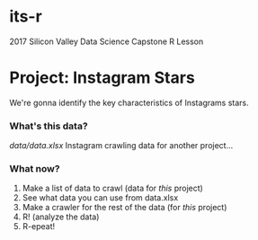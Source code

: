 # its-r
2017 Silicon Valley Data Science Capstone R Lesson

# Project: Instagram Stars
We're gonna identify the key characteristics of Instagrams stars.

### What's this data?
_data/data.xlsx_
Instagram crawling data for another project...

### What now?
1. Make a list of data to crawl (data for _this_ project)
2. See what data you can use from data.xlsx
3. Make a crawler for the rest of the data (for _this_ project)
4. R! (analyze the data)
5. R-epeat!
